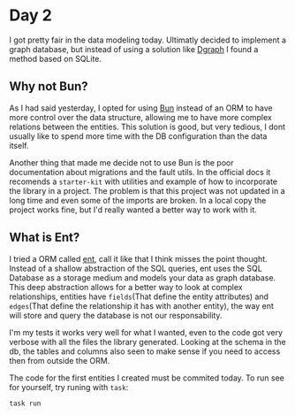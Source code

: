 # Day 2

I got pretty fair in the data modeling today. Ultimatly
decided to implement a graph database, but instead of using
a solution like [Dgraph](https://dgraph.io/) I found a method
based on SQLite.

## Why not Bun?

As I had said yesterday, I opted for using [Bun](https://bun.uptrace.dev/)
instead of an ORM to have more control over the data structure, allowing
me to have more complex relations between the entities. This solution
is good, but very tedious, I dont usually like to spend more time with
the DB configuration than the data itself.

Another thing that made me decide not to use Bun is the poor documentation
about migrations and the fault utils. In the official docs it recomends
a `starter-kit` with utilities and example of how to incorporate the library
in a project. The problem is that this project was not updated in a long time
and even some of the imports are broken. In a local copy the project works fine,
but I'd really wanted a better way to work with it.

## What is Ent?

I tried a ORM called [ent](https://entgo.io/), call it like that I think misses
the point thought. Instead of a shallow abstraction of the SQL queries, ent uses
the SQL Database as a storage medium and models your data as graph database.
This deep abstraction allows for a better way to look at complex relationships,
entities have `fields`(That define the entity attributes) and `edges`(That define
the relationship it has with another entity), the way ent will store and query the
database is not our responsability.

I'm my tests it works very well for what I wanted, even to the code got very verbose
with all the files the library generated. Looking at the schema in the db, the tables and columns also seen to make sense if you need to access then from outside the ORM.

The code for the first entities I created must be commited today. To
run see for yourself, try runing with `task`:

```bash
task run
```
